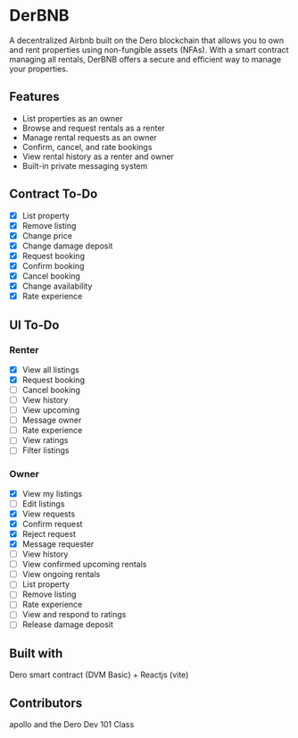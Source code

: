 # DerBNB

A decentralized Airbnb built on the Dero blockchain that allows you to own and rent properties using non-fungible assets (NFAs). With a smart contract managing all rentals, DerBNB offers a secure and efficient way to manage your properties.

## Features
- List properties as an owner
- Browse and request rentals as a renter
- Manage rental requests as an owner
- Confirm, cancel, and rate bookings
- View rental history as a renter and owner
- Built-in private messaging system

## Contract To-Do
- [x] List property
- [x] Remove listing
- [x] Change price
- [x] Change damage deposit
- [x] Request booking
- [x] Confirm booking
- [x] Cancel booking
- [x] Change availability
- [x] Rate experience

## UI To-Do
### Renter
- [x] View all listings
- [x] Request booking
- [ ] Cancel booking
- [ ] View history
- [ ] View upcoming
- [ ] Message owner
- [ ] Rate experience
- [ ] View ratings
- [ ] Filter listings

### Owner
- [x] View my listings
- [ ] Edit listings
- [x] View requests
- [x] Confirm request
- [x] Reject request
- [x] Message requester
- [ ] View history
- [ ] View confirmed upcoming rentals
- [ ] View ongoing rentals
- [ ] List property
- [ ] Remove listing
- [ ] Rate experience
- [ ] View and respond to ratings
- [ ] Release damage deposit

## Built with
Dero smart contract (DVM Basic) + Reactjs (vite)

## Contributors
apollo and the Dero Dev 101 Class
